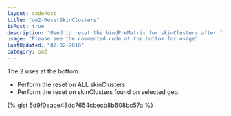 ```yaml
---
layout: codePost
title: "om2-ResetSkinClusters"
isPost: true
description: "Used to reset the bindPreMatrix for skinClusters after fixing joint positions on a bound mesh"
usage: "Please see the commented code at the bottom for usage"
lastUpdated: "02-02-2018"
category: om2
---
```


The 2 uses at the bottom.
- Perform the reset on ALL skinClusters
- Perform the reset on skinClusters found on selected geo.

{% gist 5d9f0eace48dc7654cbecb8b608bc57a %}
